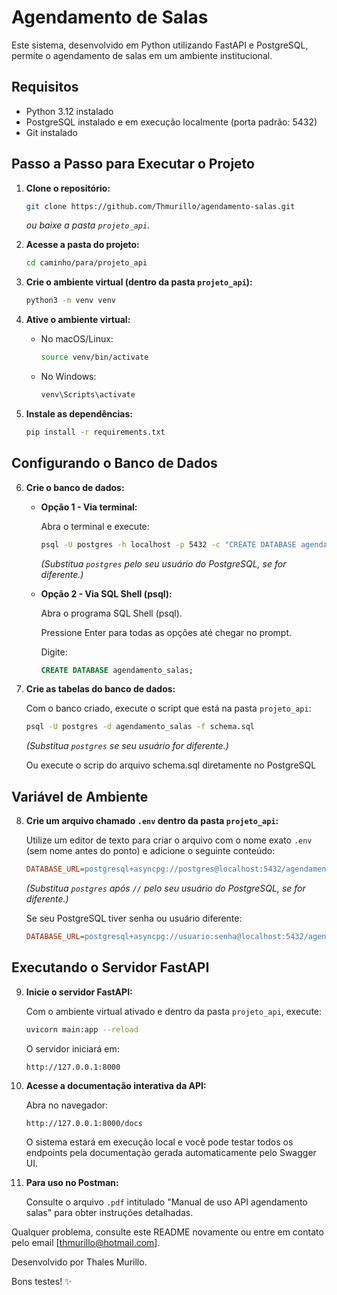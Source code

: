 # Agendamento de Salas

Este sistema, desenvolvido em Python utilizando FastAPI e PostgreSQL, permite o agendamento de salas em um ambiente institucional.

## Requisitos

- Python 3.12 instalado
- PostgreSQL instalado e em execução localmente (porta padrão: 5432)
- Git instalado

## Passo a Passo para Executar o Projeto

1. **Clone o repositório:**

   ```bash
   git clone https://github.com/Thmurillo/agendamento-salas.git
   ```

   *ou baixe a pasta `projeto_api`.*

2. **Acesse a pasta do projeto:**

   ```bash
   cd caminho/para/projeto_api
   ```

3. **Crie o ambiente virtual (dentro da pasta `projeto_api`):**

   ```bash
   python3 -m venv venv
   ```

4. **Ative o ambiente virtual:**

   - No macOS/Linux:

     ```bash
     source venv/bin/activate
     ```

   - No Windows:

     ```bash
     venv\Scripts\activate
     ```

5. **Instale as dependências:**

   ```bash
   pip install -r requirements.txt
   ```

## Configurando o Banco de Dados

6. **Crie o banco de dados:**

   - **Opção 1 - Via terminal:**

     Abra o terminal e execute:

     ```bash
     psql -U postgres -h localhost -p 5432 -c "CREATE DATABASE agendamento_salas;"
     ```

     *(Substitua `postgres` pelo seu usuário do PostgreSQL, se for diferente.)*

   - **Opção 2 - Via SQL Shell (psql):**

     Abra o programa SQL Shell (psql).

     Pressione Enter para todas as opções até chegar no prompt.

     Digite:

     ```sql
     CREATE DATABASE agendamento_salas;
     ```

7. **Crie as tabelas do banco de dados:**

   Com o banco criado, execute o script que está na pasta `projeto_api`:

   ```bash
   psql -U postgres -d agendamento_salas -f schema.sql
   ```

   *(Substitua `postgres` se seu usuário for diferente.)*
   
   Ou execute o scrip do arquivo schema.sql diretamente no PostgreSQL

## Variável de Ambiente

8. **Crie um arquivo chamado `.env` dentro da pasta `projeto_api`:**

   Utilize um editor de texto para criar o arquivo com o nome exato `.env` (sem nome antes do ponto) e adicione o seguinte conteúdo:

   ```ini
   DATABASE_URL=postgresql+asyncpg://postgres@localhost:5432/agendamento_salas
   ```

   *(Substitua `postgres` após `//` pelo seu usuário do PostgreSQL, se for diferente.)*

   Se seu PostgreSQL tiver senha ou usuário diferente:

   ```ini
   DATABASE_URL=postgresql+asyncpg://usuario:senha@localhost:5432/agendamento_salas
   ```

## Executando o Servidor FastAPI

9. **Inicie o servidor FastAPI:**

   Com o ambiente virtual ativado e dentro da pasta `projeto_api`, execute:

   ```bash
   uvicorn main:app --reload
   ```

   O servidor iniciará em:

   ```
   http://127.0.0.1:8000
   ```

10. **Acesse a documentação interativa da API:**

    Abra no navegador:

    ```
    http://127.0.0.1:8000/docs
    ```

    O sistema estará em execução local e você pode testar todos os endpoints pela documentação gerada automaticamente pelo Swagger UI.

11. **Para uso no Postman:**

    Consulte o arquivo `.pdf` intitulado "Manual de uso API agendamento salas" para obter instruções detalhadas.

Qualquer problema, consulte este README novamente ou entre em contato pelo email [thmurillo@hotmail.com].

Desenvolvido por Thales Murillo.

Bons testes! ✨
